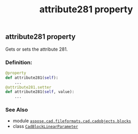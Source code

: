 ﻿---
title: attribute281 property
second_title: Aspose.CAD for Python via .NET API References
description: 
type: docs
weight: 70
url: /python-net/aspose.cad.fileformats.cad.cadobjects.blocks/cadblocklinearparameter/attribute281/
is_root: false
---

## attribute281 property


Gets or sets the attribute 281.
### Definition:
```python
@property
def attribute281(self):
    ...
@attribute281.setter
def attribute281(self, value):
    ...
```

### See Also
* module [`aspose.cad.fileformats.cad.cadobjects.blocks`](../../)
* class [`CadBlockLinearParameter`](/cad/python-net/aspose.cad.fileformats.cad.cadobjects.blocks/cadblocklinearparameter)

